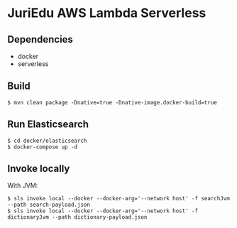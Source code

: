 # JuriEdu AWS Lambda Serverless

## Dependencies

- docker
- serverless

## Build

```
$ mvn clean package -Dnative=true -Dnative-image.docker-build=true
```

## Run Elasticsearch

```
$ cd docker/elasticsearch
$ docker-compose up -d
```

## Invoke locally

With JVM:
```
$ sls invoke local --docker --docker-arg='--network host' -f searchJvm --path search-payload.json
$ sls invoke local --docker --docker-arg='--network host' -f dictionaryJvm --path dictionary-payload.json
```
